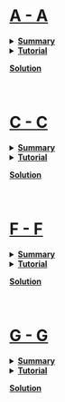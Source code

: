 # [A - A](https://codeforces.com/problemset/problem/1117/B)
<details>
<summary><b><u>Summary</u></b></summary>

<p>There are n emotes, each assigned a value. Need to use some emotes total m times.<br>
Same emote can't be used more than k times in a row.<br>
Two emotes i & j(i!=j) such that (ai=aj) are considered different.<br>
Find maximum possible total value by using the emotes m times.</p>
</details>
<details>
<summary><b><u>Tutorial</u></b></summary>

Let's say X is the emote with maximum value & Y is the emote with 2nd maximum value.

We want to use X as much as possible. But it cannot be used more than k times in a row. So, in k+1'th move we will use Y. We will repeat this until m moves are complete.

If m is less than k, just use X m times. Else, use combo of X and Y contributing k+1 moves. If some moves remain after applying X, Y combo multiple times, use X for the remaining moves. Keep track of value added to the answer in each
</details>

[**Solution**](Solution/A_A.cpp)

<br>

# [C - C](https://codeforces.com/problemset/problem/1061/B)
<details>
<summary><b><u>Summary</u></b></summary>

There are some stacks containing some blocks, a top view camera and a side view camera.

Gravity won't affect the blocks, so if lower blocks are removed, upper blocks won't fall down.

Determine the maximum number of blocks that can be removed so that the top and side view remains same.
</details>
<details>
<summary><b><u>Tutorial</u></b></summary>

In each stack, at least one block remains. Top view won't change no matter what, need to consider side view. Need to work with the tallest stack first, then iterate in non-increasing order. 

Least total blocks that should be placed overall to obtain same side view is equal to tallest stack's block amount.

Question is, how many blocks from each stack needs to be placed to obtain same side view? Then the difference of this and total blocks in all stack will be the number of blocks than can be removed.

If i'th and i-1'th stack's have same number of blocks, then placing 1 block from i'th stack is sufficient as rest can be dealt with in i-1'th stack.

Else (i'th - i-1'th) blocks need to be placed from i'th stack. If all necessary blocks are placed and some stacks remaining, 1 blocks from those stack should be placed. If only 1 stack remains and multiple blocks need to be placed, then place all of them from remaining stack.
</details>

[**Solution**](Solution/C_C.cpp)

<br>

# [F - F](https://onlinejudge.org/index.php?option=com_onlinejudge&Itemid=8&page=show_problem&problem=4758)
<details>
<summary><b><u>Summary</u></b></summary>

Given program can compute vlaue of n up to 10^6. But for higher value of n, the code will not work for memory, time constraints.

Write a program which will give identical result for higher values of n. (up to 10^18)
</details>
<details>
<summary><b><u>Tutorial</u></b></summary>

By close observation, it can be noted that the given program counts set bit in binary of n.

We don't need to run a for loop to do that. It can be done in logn complexity.

We can use bitset, or manually keep dividing n by 2 until n > 0. Then count how many times remiander by 2 is 1.
</details>

[**Solution**](Solution/F_F.cpp)

<br>

# [G - G](https://onlinejudge.org/index.php?option=com_onlinejudge&Itemid=8&page=show_problem&problem=4759)
<details>
<summary><b><u>Summary</u></b></summary>

Coordinates of lower left and upper right corner of a rectangle is given. Also coordinates of a circle's center is given along with it's radius.

Given some inter-relation between various properties of the rectangle and circle, determine if provided coordinates matches those properties.
</details>
<details>
<summary><b><u>Tutorial</u></b></summary>

Calculate length, width etc from given coordinates and check if these fulfills all the properties.
</details>

[**Solution**](Solution/G_G.cpp)

<br>
